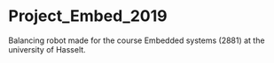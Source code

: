# Project_Embed_2019

Balancing robot made for the course Embedded systems (2881)  at the university of Hasselt.
